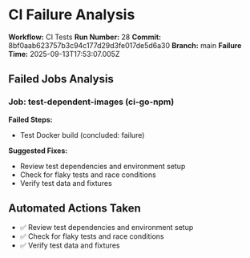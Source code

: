 # CI Failure Analysis

**Workflow:** CI Tests
**Run Number:** 28
**Commit:** 8bf0aab623757b3c94c177d29d3fe017de5d6a30
**Branch:** main
**Failure Time:** 2025-09-13T17:53:07.005Z

## Failed Jobs Analysis

### Job: test-dependent-images (ci-go-npm)
**Failed Steps:**
- Test Docker build (concluded: failure)

**Suggested Fixes:**
- Review test dependencies and environment setup
- Check for flaky tests and race conditions
- Verify test data and fixtures

## Automated Actions Taken
- ✅ Review test dependencies and environment setup
- ✅ Check for flaky tests and race conditions
- ✅ Verify test data and fixtures
